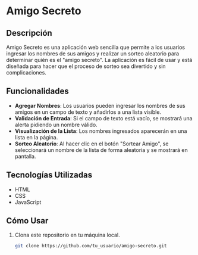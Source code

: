 # Amigo Secreto

## Descripción
Amigo Secreto es una aplicación web sencilla que permite a los usuarios ingresar los nombres de sus amigos y realizar un sorteo aleatorio para determinar quién es el "amigo secreto". La aplicación es fácil de usar y está diseñada para hacer que el proceso de sorteo sea divertido y sin complicaciones.

## Funcionalidades
- **Agregar Nombres**: Los usuarios pueden ingresar los nombres de sus amigos en un campo de texto y añadirlos a una lista visible.
- **Validación de Entrada**: Si el campo de texto está vacío, se mostrará una alerta pidiendo un nombre válido.
- **Visualización de la Lista**: Los nombres ingresados aparecerán en una lista en la página.
- **Sorteo Aleatorio**: Al hacer clic en el botón "Sortear Amigo", se seleccionará un nombre de la lista de forma aleatoria y se mostrará en pantalla.

## Tecnologías Utilizadas
- HTML
- CSS
- JavaScript

## Cómo Usar
1. Clona este repositorio en tu máquina local.
   ```bash
   git clone https://github.com/tu_usuario/amigo-secreto.git